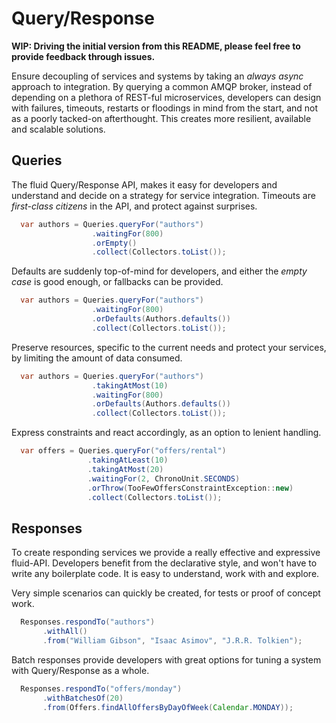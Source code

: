 Query/Response
==============

**WIP: Driving the initial version from this README, please feel free to
       provide feedback through issues.**

Ensure decoupling of services and systems by taking an _always async_ approach
to integration. By querying a common AMQP broker, instead of depending on
a plethora of REST-ful microservices, developers can design with failures,
timeouts, restarts or floodings in mind from the start, and not as a poorly
tacked-on afterthought. This creates more resilient, available and scalable
solutions.

Queries
-------

The fluid Query/Response API, makes it easy for developers and understand and
decide on a strategy for service integration. Timeouts are _first-class
citizens_ in the API, and protect against surprises.

```java
  var authors = Queries.queryFor("authors")
                  .waitingFor(800)
                  .orEmpty()
                  .collect(Collectors.toList());
```

Defaults are suddenly top-of-mind for developers, and either the _empty case_
is good enough, or fallbacks can be provided.

```java
  var authors = Queries.queryFor("authors")
                  .waitingFor(800)
                  .orDefaults(Authors.defaults())
                  .collect(Collectors.toList());
```

Preserve resources, specific to the current needs and protect your services,
by limiting the amount of data consumed.

```java
  var authors = Queries.queryFor("authors")
                  .takingAtMost(10)
                  .waitingFor(800)
                  .orDefaults(Authors.defaults())
                  .collect(Collectors.toList());
```

Express constraints and react accordingly, as an option to lenient handling.

```java
  var offers = Queries.queryFor("offers/rental")
                 .takingAtLeast(10)
                 .takingAtMost(20)
                 .waitingFor(2, ChronoUnit.SECONDS)
                 .orThrow(TooFewOffersConstraintException::new)
                 .collect(Collectors.toList());
```

Responses
---------

To create responding services we provide a really effective and expressive
fluid-API. Developers benefit from the declarative style, and won't have to
write any boilerplate code. It is easy to understand, work with and explore.

Very simple scenarios can quickly be created, for tests or proof of concept
work.

```java
  Responses.respondTo("authors")
       .withAll()
       .from("William Gibson", "Isaac Asimov", "J.R.R. Tolkien");
```

Batch responses provide developers with great options for tuning a system with
Query/Response as a whole.

```java
  Responses.respondTo("offers/monday")
       .withBatchesOf(20)
       .from(Offers.findAllOffersByDayOfWeek(Calendar.MONDAY));
```
